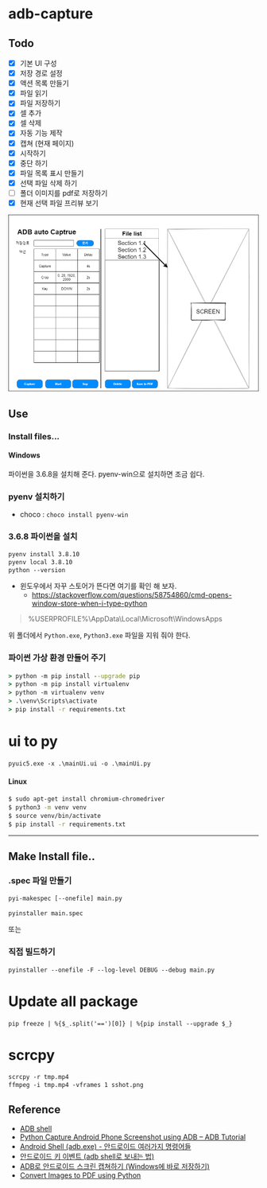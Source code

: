 # adb-capture

## Todo
 - [x] 기본 UI 구성
 - [x] 저장 경로 설정
 - [x] 액션 목록 만들기
  - [x] 파일 읽기
  - [x] 파일 저장하기
  - [x] 셀 추가
  - [x] 셀 삭제
 - [x] 자동 기능 제작
  - [x] 캡쳐 (현재 페이지)
  - [x] 시작하기
  - [x] 중단 하기
 - [x] 파일 목록 표시 만들기
  - [x] 선택 파일 삭제 하기
  - [ ] 폴더 이미지를 pdf로 저장하기
 - [x] 현재 선택 파일 프리뷰 보기

![screen](./image/ui.png)

## Use
### Install files...

#### Windows
파이썬을 3.6.8을 설치해 준다.
pyenv-win으로 설치하면 조금 쉽다.

### pyenv 설치하기

* choco : `choco install pyenv-win`

### 3.6.8 파이썬을 설치

```
pyenv install 3.8.10
pyenv local 3.8.10
python --version
```

* 윈도우에서 자꾸 스토어가 뜬다면 여기를 확인 해 보자.
  * https://stackoverflow.com/questions/58754860/cmd-opens-window-store-when-i-type-python

> %USERPROFILE%\AppData\Local\Microsoft\WindowsApps

위 폴더에서 `Python.exe`, `Python3.exe` 파일을 지워 줘야 한다.

### 파이썬 가상 환경 만들어 주기

```cmd
> python -m pip install --upgrade pip
> python -m pip install virtualenv
> python -m virtualenv venv
> .\venv\Scripts\activate
> pip install -r requirements.txt
```

# ui to py
```
pyuic5.exe -x .\mainUi.ui -o .\mainUi.py
```


#### Linux

```bash
$ sudo apt-get install chromium-chromedriver
$ python3 -m venv venv
$ source venv/bin/activate
$ pip install -r requirements.txt
```

------



## Make Install file..

### .spec 파일 만들기
```
pyi-makespec [--onefile] main.py
```

```
pyinstaller main.spec
```

또는
### 직접 빌드하기
```
pyinstaller --onefile -F --log-level DEBUG --debug main.py
```


# Update all package
```
pip freeze | %{$_.split('==')[0]} | %{pip install --upgrade $_}
```

# scrcpy
```
scrcpy -r tmp.mp4
ffmpeg -i tmp.mp4 -vframes 1 sshot.png
```

## Reference
* [ADB shell](https://adbshell.com/)
* [Python Capture Android Phone Screenshot using ADB – ADB Tutorial](https://www.tutorialexample.com/python-capture-android-phone-screenshot-using-adb-adb-tutorial/)
* [Android Shell (adb.exe) - 안드로이드 여러가지 명령어들](https://m.blog.naver.com/PostView.nhn?blogId=gyurse&logNo=220911727781&proxyReferer=https:%2F%2Fwww.google.co.kr%2F)
* [안드로이드 키 이벤트 (adb shell로 보내는 법)](http://www.dreamy.pe.kr/zbxe/CodeClip/164608)
* [ADB로 안드로이드 스크린 캡쳐하기 (Windows에 바로 저장하기)](http://heyo.net/wp/66574)
* [Convert Images to PDF using Python](https://datatofish.com/images-to-pdf-python/)